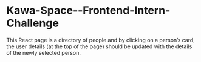 # Kawa-Space--Frontend-Intern-Challenge
This React page is a directory of people and by clicking on a person’s card, the user details (at the top of the page) should be updated with the details of the newly selected person.
